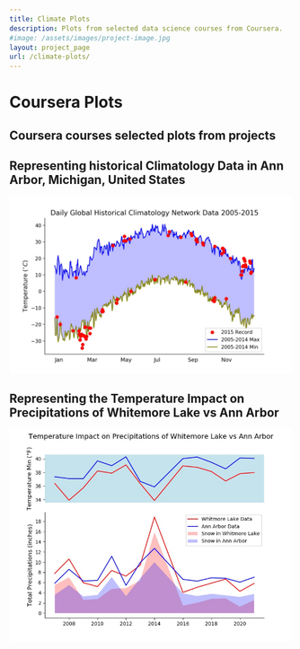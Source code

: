 ```yaml
---
title: Climate Plots
description: Plots from selected data science courses from Coursera.
#image: /assets/images/project-image.jpg
layout: project_page
url: /climate-plots/
---
```

# Coursera Plots
## Coursera courses selected plots from projects

## Representing historical Climatology Data in Ann Arbor, Michigan, United States

![Daily Global Historical Climatology Network Data](/projects/Coursera/Assignment_2.jpeg)

##  Representing the Temperature Impact on Precipitations of Whitemore Lake vs Ann Arbor

![Temp Impact on Precipitations](/projects/Coursera/assignment4.jpeg)
